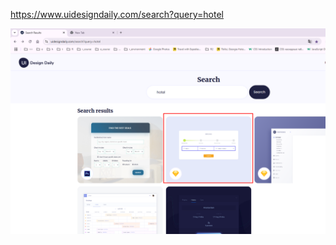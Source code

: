 
https://www.uidesigndaily.com/search?query=hotel

![](_md_img/flow_images/flow%202024-12-12-13-25-10.png)

